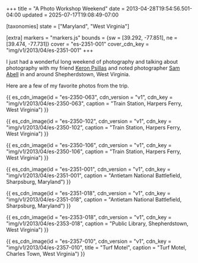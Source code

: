 +++
title = "A Photo Workshop Weekend"
date = 2013-04-28T19:54:56.501-04:00
updated = 2025-07-17T19:08:49-07:00

[taxonomies]
state = ["Maryland", "West Virginia"]

[extra]
markers = "markers.js"
bounds = {sw = [39.292, -77.851], ne = [39.474, -77.731]}
cover = "es-2351-001"
cover_cdn_key = "img/v1/2013/04/es-2351-001"
+++

I just had a wonderful long weekend of photography and talking about photography with my friend [Keron Psillas](https://www.keronpsillas.com) and noted photographer [Sam Abell](https://samabell.com) in and around Shepherdstown, West Virginia.

<!-- more -->

Here are a few of my favorite photos from the trip.

{{ es_cdn_image(id = "es-2350-063", cdn_version = "v1", cdn_key = "img/v1/2013/04/es-2350-063", caption = "Train Station, Harpers Ferry, West Virginia") }}

{{ es_cdn_image(id = "es-2350-102", cdn_version = "v1", cdn_key = "img/v1/2013/04/es-2350-102", caption = "Train Station, Harpers Ferry, West Virginia") }}

{{ es_cdn_image(id = "es-2350-106", cdn_version = "v1", cdn_key = "img/v1/2013/04/es-2350-106", caption = "Train Station, Harpers Ferry, West Virginia") }}

{{ es_cdn_image(id = "es-2351-001", cdn_version = "v1", cdn_key = "img/v1/2013/04/es-2351-001", caption = "Antietam National Battlefield, Sharpsburg, Maryland") }}

{{ es_cdn_image(id = "es-2351-018", cdn_version = "v1", cdn_key = "img/v1/2013/04/es-2351-018", caption = "Antietam National Battlefield, Sharpsburg, Maryland") }}

{{ es_cdn_image(id = "es-2353-018", cdn_version = "v1", cdn_key = "img/v1/2013/04/es-2353-018", caption = "Public Library, Shepherdstown, West Virginia") }}

{{ es_cdn_image(id = "es-2357-010", cdn_version = "v1", cdn_key = "img/v1/2013/04/es-2357-010", title = "Turf Motel", caption = "Turf Motel, Charles Town, West Virginia") }}
